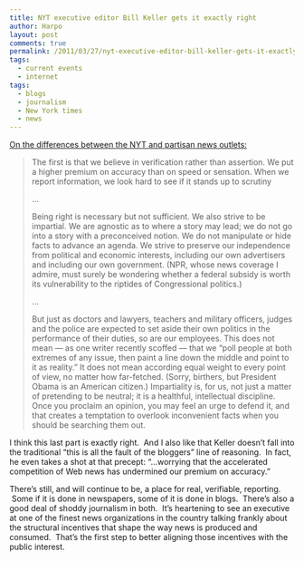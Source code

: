 ```yaml
---
title: NYT executive editor Bill Keller gets it exactly right
author: Harpo
layout: post
comments: true
permalink: /2011/03/27/nyt-executive-editor-bill-keller-gets-it-exactly-right/
tags:
  - current events
  - internet
tags:
  - blogs
  - journalism
  - New York times
  - news
---
```

<a href="http://www.nytimes.com/2011/03/27/magazine/mag-27lede-t.html?_r=1&partner=rss&emc=rss" target="_blank">On the differences between the NYT and partisan news outlets:</a>

> The first is that we believe in verification rather than assertion. We put a higher premium on accuracy than on speed or sensation. When we report information, we look hard to see if it stands up to scrutiny
> 
> &#8230;
> 
> Being right is necessary but not sufficient. We also strive to be impartial. We are agnostic as to where a story may lead; we do not go into a story with a preconceived notion. We do not manipulate or hide facts to advance an agenda. We strive to preserve our independence from political and economic interests, including our own advertisers and including our own government. (NPR, whose news coverage I admire, must surely be wondering whether a federal subsidy is worth its vulnerability to the riptides of Congressional politics.)
> 
> &#8230;
> 
> But just as doctors and lawyers, teachers and military officers, judges and the police are expected to set aside their own politics in the performance of their duties, so are our employees. This does not mean — as one writer recently scoffed — that we “poll people at both extremes of any issue, then paint a line down the middle and point to it as reality.” It does not mean according equal weight to every point of view, no matter how far-fetched. (Sorry, birthers, but President Obama is an American citizen.) Impartiality is, for us, not just a matter of pretending to be neutral; it is a healthful, intellectual discipline. Once you proclaim an opinion, you may feel an urge to defend it, and that creates a temptation to overlook inconvenient facts when you should be searching them out.

I think this last part is exactly right.  And I also like that Keller doesn&#8217;t fall into the traditional &#8220;this is all the fault of the bloggers&#8221; line of reasoning.  In fact, he even takes a shot at that precept: &#8220;&#8230;worrying that the accelerated competition of Web news has undermined our premium on accuracy.&#8221;

There&#8217;s still, and will continue to be, a place for real, verifiable, reporting.  Some if it is done in newspapers, some of it is done in blogs.  There&#8217;s also a good deal of shoddy journalism in both.  It&#8217;s heartening to see an executive at one of the finest news organizations in the country talking frankly about the structural incentives that shape the way news is produced and consumed.  That&#8217;s the first step to better aligning those incentives with the public interest.